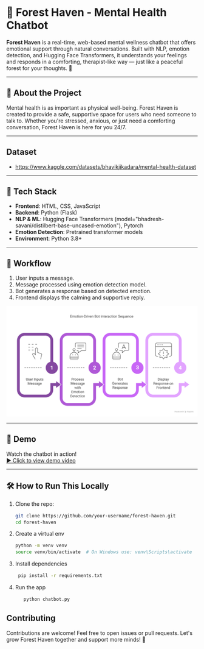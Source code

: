 # 🌲 Forest Haven - Mental Health Chatbot

**Forest Haven** is a real-time, web-based mental wellness chatbot that offers emotional support through natural conversations. Built with NLP, emotion detection, and Hugging Face Transformers, it understands your feelings and responds in a comforting, therapist-like way — just like a peaceful forest for your thoughts. 🌿

---

## 🧠 About the Project

Mental health is as important as physical well-being. Forest Haven is created to provide a safe, supportive space for users who need someone to talk to. Whether you're stressed, anxious, or just need a comforting conversation, Forest Haven is here for you 24/7.

---

## Dataset

 - https://www.kaggle.com/datasets/bhavikjikadara/mental-health-dataset

---

## 🔧 Tech Stack

- **Frontend**: HTML, CSS, JavaScript
- **Backend**: Python (Flask)
- **NLP & ML**: Hugging Face Transformers (model="bhadresh-savani/distilbert-base-uncased-emotion"), Pytorch
- **Emotion Detection**: Pretrained transformer models
- **Environment**: Python 3.8+

---

## 🚀 Workflow

1. User inputs a message.  
2. Message processed using emotion detection model.  
3. Bot generates a response based on detected emotion.  
4. Frontend displays the calming and supportive reply.

![Forest Haven Chatbot Preview](https://github.com/us107/Mental-health-chatbot--Forest-Haven/blob/main/image.png?raw=true)

---

## 🎥 Demo

Watch the chatbot in action!  
[▶️ Click to view demo video](https://github.com/us107/Mental-health-chatbot--Forest-Haven/blob/main/demo%20-%20Made%20with%20Clipchamp.mp4?raw=true)

---

## 🛠️ How to Run This Locally

1. Clone the repo:
   ```bash
   git clone https://github.com/your-username/forest-haven.git
   cd forest-haven
2. Create a virtual env
   ```bash
   python -m venv venv
   source venv/bin/activate  # On Windows use: venv\Scripts\activate

3. Install dependencies
    ```bash
     pip install -r requirements.txt

4. Run the app
   ```bash
      python chatbot.py

## Contributing 
   Contributions are welcome! Feel free to open issues or pull requests. Let's grow Forest Haven together and support more minds! 💚

   

